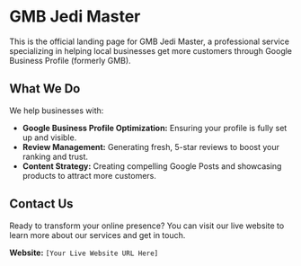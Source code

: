 # GMB Jedi Master

This is the official landing page for GMB Jedi Master, a professional service specializing in helping local businesses get more customers through Google Business Profile (formerly GMB).

## What We Do

We help businesses with:

* **Google Business Profile Optimization:** Ensuring your profile is fully set up and visible.
* **Review Management:** Generating fresh, 5-star reviews to boost your ranking and trust.
* **Content Strategy:** Creating compelling Google Posts and showcasing products to attract more customers.

## Contact Us

Ready to transform your online presence? You can visit our live website to learn more about our services and get in touch.

**Website:** `[Your Live Website URL Here]`
